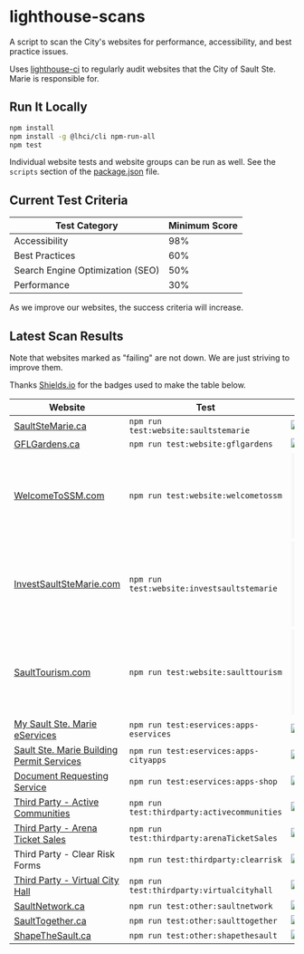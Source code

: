 # lighthouse-scans

A script to scan the City's websites for performance, accessibility, and best practice issues.

Uses [lighthouse-ci](https://github.com/GoogleChrome/lighthouse-ci)
to regularly audit websites that the City of Sault Ste. Marie is responsible for.

## Run It Locally

```bash
npm install
npm install -g @lhci/cli npm-run-all
npm test
```

Individual website tests and website groups can be run as well.
See the `scripts` section of the [package.json](package.json) file.

## Current Test Criteria

| Test Category                    | Minimum Score |
| -------------------------------- | ------------- |
| Accessibility                    | 98%           |
| Best Practices                   | 60%           |
| Search Engine Optimization (SEO) | 50%           |
| Performance                      | 30%           |

As we improve our websites, the success criteria will increase.

## Latest Scan Results

Note that websites marked as "failing" are not down.  We are just striving to improve them.

Thanks [Shields.io](https://shields.io/) for the badges used to make the table below.

| Website                                                                                                                                                                   | Test                                        | Latest Results                                                                                                                                                                                                                                                                   |
| ------------------------------------------------------------------------------------------------------------------------------------------------------------------------- | ------------------------------------------- | -------------------------------------------------------------------------------------------------------------------------------------------------------------------------------------------------------------------------------------------------------------------------------- |
| [SaultSteMarie.ca](https://saultstemarie.ca/)                                                                                                                             | `npm run test:website:saultstemarie`        | [![SaultSteMarie.ca](https://img.shields.io/github/workflow/status/cityssm/lighthouse-scans/SaultSteMarie.ca?label=%20&style=for-the-badge)](https://github.com/cityssm/lighthouse-scans/actions?query=workflow%3ASaultSteMarie.ca)                                              |
| [GFLGardens.ca](http://gflgardens.ca/)                                                                                                                                    | `npm run test:website:gflgardens`           | [![GFLGardens.ca](https://img.shields.io/github/workflow/status/cityssm/lighthouse-scans/GFLGardens.ca?label=%20&style=for-the-badge)](https://github.com/cityssm/lighthouse-scans/actions?query=workflow%3AGFLGardens.ca)                                                       |
| [WelcomeToSSM.com](https://welcometossm.com/)                                                                                                                             | `npm run test:website:welcometossm`         | [![WelcomeToSSM.com](https://img.shields.io/github/workflow/status/cityssm/lighthouse-scans/WelcomeToSSM.com?label=%20&style=for-the-badge)](https://github.com/cityssm/lighthouse-scans/actions?query=workflow%3AWelcomeToSSM.com)                                              |
| [InvestSaultSteMarie.com](https://investsaultstemarie.com/)                                                                                                               | `npm run test:website:investsaultstemarie`  | [![InvestSaultSteMarie.com](https://img.shields.io/github/workflow/status/cityssm/lighthouse-scans/InvestSaultSteMarie.com?label=%20&style=for-the-badge)](https://github.com/cityssm/lighthouse-scans/actions?query=workflow%3AInvestSaultSteMarie.com)                         |
| [SaultTourism.com](https://saulttourism.com/)                                                                                                                             | `npm run test:website:saulttourism`         | [![SaultTourism.com](https://img.shields.io/github/workflow/status/cityssm/lighthouse-scans/SaultTourism.com?label=%20&style=for-the-badge)](https://github.com/cityssm/lighthouse-scans/actions?query=workflow%3ASaultTourism.com)                                              |
| [My Sault Ste. Marie eServices](https://apps.saultstemarie.ca/eservices/)                                                                                                 | `npm run test:eservices:apps-eservices`     | [![apps.saultstemarie.ca-eservices](https://img.shields.io/github/workflow/status/cityssm/lighthouse-scans/apps.saultstemarie.ca-eservices?label=%20&style=for-the-badge)](https://github.com/cityssm/lighthouse-scans/actions?query=workflow%3Aapps.saultstemarie.ca-eservices) |
| [Sault Ste. Marie Building Permit Services](https://apps.saultstemarie.ca/cityapps/index.asp)                                                                             | `npm run test:eservices:apps-cityapps`      | [![apps.saultstemarie.ca-cityapps](https://img.shields.io/github/workflow/status/cityssm/lighthouse-scans/apps.saultstemarie.ca-cityapps?label=%20&style=for-the-badge)](https://github.com/cityssm/lighthouse-scans/actions?query=workflow%3Aapps.saultstemarie.ca-cityapps)    |
| [Document Requesting Service](https://apps.saultstemarie.ca/cityapps/shop)                                                                                                | `npm run test:eservices:apps-shop`          | [![apps.saultstemarie.ca-shop](https://img.shields.io/github/workflow/status/cityssm/lighthouse-scans/apps.saultstemarie.ca-shop?label=%20&style=for-the-badge)](https://github.com/cityssm/lighthouse-scans/actions?query=workflow%3Aapps.saultstemarie.ca-shop)                |
| [Third Party - Active Communities](https://ca.apm.activecommunities.com/saultstemarie/Home)                                                                               | `npm run test:thirdparty:activecommunities` | [![ThirdParty-ActiveCommunities](https://img.shields.io/github/workflow/status/cityssm/lighthouse-scans/ThirdParty-ActiveCommunities?label=%20&style=for-the-badge)](https://github.com/cityssm/lighthouse-scans/actions?query=workflow%3AThirdParty-ActiveCommunities)          |
| [Third Party - Arena Ticket Sales](https://gflgardens.evenue.net/cgi-bin/ncommerce3/SEGetGroupList?groupCode=SC&linkID=global-steelback&shopperContext=&caller=&appCode=) | `npm run test:thirdparty:arenaTicketSales`  | [![ThirdParty-ArenaTicketSales](https://img.shields.io/github/workflow/status/cityssm/lighthouse-scans/ThirdParty-ArenaTicketSales?label=%20&style=for-the-badge)](https://github.com/cityssm/lighthouse-scans/actions?query=workflow%3AThirdParty-ArenaTicketSales)             |
| Third Party - Clear Risk Forms                                                                                                                                            | `npm run test:thirdparty:clearrisk`         | [![ThirdParty-ClearRisk](https://img.shields.io/github/workflow/status/cityssm/lighthouse-scans/ThirdParty-ClearRisk?label=%20&style=for-the-badge)](https://github.com/cityssm/lighthouse-scans/actions?query=workflow%3AThirdParty-ClearRisk)                                  |
| [Third Party - Virtual City Hall](https://myfinance.saultstemarie.ca/vch/)                                                                                                | `npm run test:thirdparty:virtualcityhall`   | [![ThirdParty-VCH](https://img.shields.io/github/workflow/status/cityssm/lighthouse-scans/ThirdParty-VCH?label=%20&style=for-the-badge)](https://github.com/cityssm/lighthouse-scans/actions?query=workflow%3AThirdParty-VCH)                                                    |
| [SaultNetwork.ca](https://saultnetwork.ca/)                                                                                                                               | `npm run test:other:saultnetwork`           | [![SaultNetwork.ca](https://img.shields.io/github/workflow/status/cityssm/lighthouse-scans/SaultNetwork.ca?label=%20&style=for-the-badge)](https://github.com/cityssm/lighthouse-scans/actions?query=workflow%3ASaultNetwork.ca)                                                 |
| [SaultTogether.ca](https://www.saulttogether.ca/)                                                                                                                         | `npm run test:other:saulttogether`          | [![SaultTogether.ca](https://img.shields.io/github/workflow/status/cityssm/lighthouse-scans/SaultTogether.ca?label=%20&style=for-the-badge)](https://github.com/cityssm/lighthouse-scans/actions?query=workflow%3ASaultTogether.ca)                                              |
| [ShapeTheSault.ca](https://shapethesault.ca/)                                                                                                                             | `npm run test:other:shapethesault`          | [![ShapeTheSault.ca](https://img.shields.io/github/workflow/status/cityssm/lighthouse-scans/ShapeTheSault.ca?label=%20&style=for-the-badge)](https://github.com/cityssm/lighthouse-scans/actions?query=workflow%3AShapeTheSault.ca)                                              |
